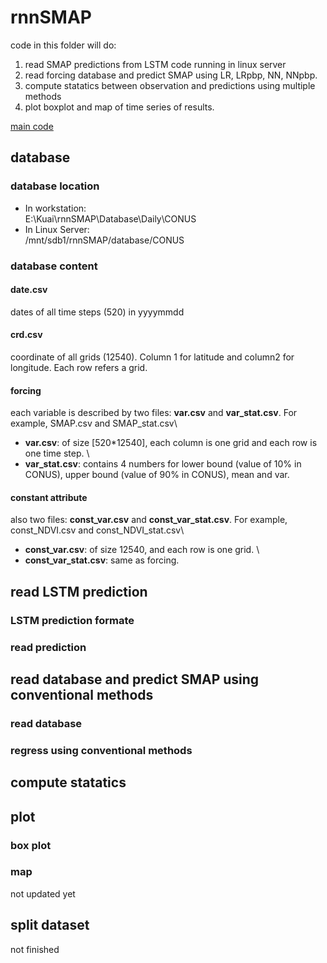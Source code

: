 # rnnSMAP
code in this folder will do:
1. read SMAP predictions from LSTM code running in linux server
2. read forcing database and predict SMAP using LR, LRpbp, NN, NNpbp.
3. compute statatics between observation and predictions using multiple methods
4. plot boxplot and map of time series of results. 

[main code](../script_testRnnSMAP.m)

## database 
### database location
- In workstation:\
E:\Kuai\rnnSMAP\Database\Daily\CONUS
- In Linux Server:\
/mnt/sdb1/rnnSMAP/database/CONUS
### database content
#### date.csv
dates of all time steps (520) in yyyymmdd
#### crd.csv
coordinate of all grids (12540). Column 1 for latitude and column2 for longitude. Each row refers a grid.
#### forcing 
each variable is described by two files: **var.csv** and **var_stat.csv**. For example, SMAP.csv and SMAP_stat.csv\
- **var.csv**: of size [520*12540], each column is one grid and each row is one time step. \
- **var_stat.csv**: contains 4 numbers for lower bound (value of 10% in CONUS), upper bound (value of 90% in CONUS), mean and var. 
#### constant attribute 
also two files: **const_var.csv** and **const_var_stat.csv**. For example, const_NDVI.csv and const_NDVI_stat.csv\
- **const_var.csv**: of size 12540, and each row is one grid. \
- **const_var_stat.csv**: same as forcing. 

## read LSTM prediction
### LSTM prediction formate
### read prediction

## read database and predict SMAP using conventional methods
### read database
### regress using conventional methods

## compute statatics

## plot
### box plot
### map 
not updated yet

## split dataset
not finished 

